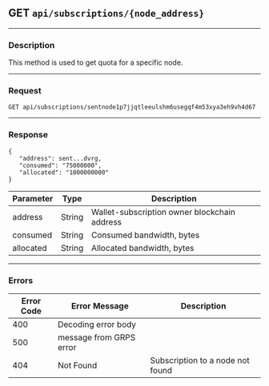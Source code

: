 ## GET `api/subscriptions/{node_address}`

---

### Description

This method is used to get quota for a specific node.

---

### Request


```
GET api/subscriptions/sentnode1p7jjqtleeulshm6usegqf4m53xya3eh9vh4d67
```

---

### Response

```
{
   "address": sent...dvrg,
   "consumed": "75000000",
   "allocated": "1000000000"
}
```

| Parameter                       | Type        | Description                                         |
|---------------------------------|-------------|-----------------------------------------------------|
| address                         | String      | Wallet-subscription owner blockchain address        |
| consumed                        | String      | Consumed bandwidth, bytes                           |
| allocated                       | String      | Allocated bandwidth, bytes                          |                    


---

### Errors

| Error Code | Error Message               | Description                        |
|------------|-----------------------------|------------------------------------|
| 400        | Decoding error body         |                                    |
| 500        | message from GRPS error     |                                    |
| 404        | Not Found                   | Subscription to a node not found   |

